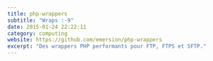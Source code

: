 ```yaml
---
title: php-wrappers
subtitle: "Wraps :-9"
date: 2015-01-24 22:22:11
category: computing
website: https://github.com/emersion/php-wrappers
excerpt: "Des wrappers PHP performants pour FTP, FTPS et SFTP."
---
```

